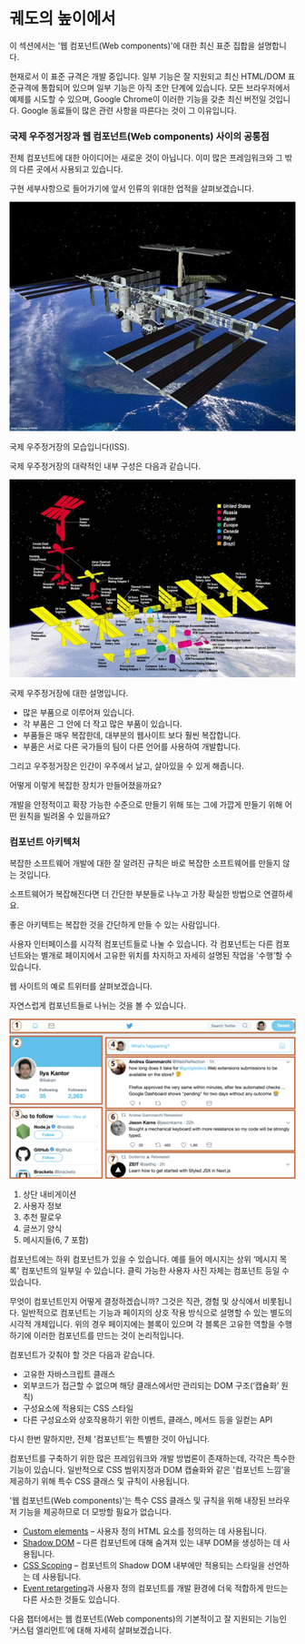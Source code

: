 궤도의 높이에서
==============

이 섹션에서는 '웹 컴포넌트(Web components)'에 대한 최신 표준 집합을 설명합니다.

현재로서 이 표준 규격은 개발 중입니다. 일부 기능은 잘 지원되고 최신 HTML/DOM 표준규격에 통합되어 있으며 일부 기능은 아직 초안 단계에 있습니다. 모든 브라우저에서 예제를 시도할 수 있으며, Google Chrome이 이러한 기능을 갖춘 최신 버전일 것입니다. Google 동료들이 많은 관련 사항을 따른다는 것이 그 이유입니다.

### 국제 우주정거장과 웹 컴포넌트(Web components) 사이의 공통점
전체 컴포넌트에 대한 아이디어는 새로운 것이 아닙니다. 이미 많은 프레임워크와 그 밖의 다른 곳에서 사용되고 있습니다.

구현 세부사항으로 들어가기에 앞서 인류의 위대한 업적을 살펴보겠습니다.

![satellite](../../images/03/06/01/satellite.jpg)

국제 우주정거장의 모습입니다(ISS).

국제 우주정거장의 대략적인 내부 구성은 다음과 같습니다.

![satellite-expanded](../../images/03/06/01/satellite-expanded.jpg)

국제 우주정거장에 대한 설명입니다.
- 많은 부품으로 이루어져 있습니다.
- 각 부품은 그 안에 더 작고 많은 부품이 있습니다.
- 부품들은 매우 복잡한데, 대부분의 웹사이트 보다 훨씬 복잡합니다.
- 부품은 서로 다른 국가들의 팀이 다른 언어를 사용하여 개발합니다.

그리고 우주정거장은 인간이 우주에서 날고, 살아있을 수 있게 해줍니다.

어떻게 이렇게 복잡한 장치가 만들어졌을까요?

개발을 안정적이고 확장 가능한 수준으로 만들기 위해 또는 그에 가깝게 만들기 위해 어떤 원칙을 빌려올 수 있을까요?

### 컴포넌트 아키텍처
복잡한 소프트웨어 개발에 대한 잘 알려진 규칙은 바로 복잡한 소프트웨어를 만들지 않는 것입니다.

소프트웨어가 복잡해진다면 더 간단한 부분들로 나누고 가장 확실한 방법으로 연결하세요.

좋은 아키텍트는 복잡한 것을 간단하게 만들 수 있는 사람입니다.

사용자 인터페이스를 시각적 컴포넌트들로 나눌 수 있습니다. 각 컴포넌트는 다른 컴포넌트와는 별개로 페이지에서 고유한 위치를 차지하고 자세히 설명된 작업을 '수행’할 수 있습니다.

웹 사이트의 예로 트위터를 살펴보겠습니다.

자연스럽게 컴포넌트들로 나뉘는 것을 볼 수 있습니다.

![components-twitter](../../images/03/06/01/web-components-twitter.svg)

1. 상단 내비게이션
2. 사용자 정보
3. 추천 팔로우
4. 글쓰기 양식
5. 메시지들(6, 7 포함)

컴포넌트에는 하위 컴포넌트가 있을 수 있습니다. 예를 들어 메시지는 상위 ‘메시지 목록’ 컴포넌트의 일부일 수 있습니다. 클릭 가능한 사용자 사진 자체는 컴포넌트 등일 수 있습니다.

무엇이 컴포넌트인지 어떻게 결정하겠습니까? 그것은 직관, 경험 및 상식에서 비롯됩니다. 일반적으로 컴포넌트는 기능과 페이지의 상호 작용 방식으로 설명할 수 있는 별도의 시각적 개체입니다. 위의 경우 페이지에는 블록이 있으며 각 블록은 고유한 역할을 수행하기에 이러한 컴포넌트를 만드는 것이 논리적입니다.

컴포넌트가 갖춰야 할 것은 다음과 같습니다.
- 고유한 자바스크립트 클래스
- 외부코드가 접근할 수 없으며 해당 클래스에서만 관리되는 DOM 구조(‘캡슐화’ 원칙)
- 구성요소에 적용되는 CSS 스타일
- 다른 구성요소와 상호작용하기 위한 이벤트, 클래스, 메서드 등을 일컫는 API

다시 한번 말하지만, 전체 '컴포넌트’는 특별한 것이 아닙니다.

컴포넌트를 구축하기 위한 많은 프레임워크와 개발 방법론이 존재하는데, 각각은 특수한 기능이 있습니다. 일반적으로 CSS 범위지정과 DOM 캡슐화와 같은 '컴포넌트 느낌’을 제공하기 위해 특수 CSS 클래스 및 규칙이 사용됩니다.

'웹 컴포넌트(Web components)'는 특수 CSS 클래스 및 규칙을 위해 내장된 브라우저 기능을 제공하므로 더 모방할 필요가 없습니다.
- [Custom elements](https://html.spec.whatwg.org/multipage/custom-elements.html#custom-elements) – 사용자 정의 HTML 요소를 정의하는 데 사용됩니다.
- [Shadow DOM](https://dom.spec.whatwg.org/#shadow-trees) – 다른 컴포넌트에 대해 숨겨져 있는 내부 DOM을 생성하는 데 사용됩니다.
- [CSS Scoping](https://drafts.csswg.org/css-scoping/) – 컴포넌트의 Shadow DOM 내부에만 적용되는 스타일을 선언하는 데 사용됩니다.
- [Event retargeting](https://dom.spec.whatwg.org/#retarget)과 사용자 정의 컴포넌트를 개발 환경에 더욱 적합하게 만드는 다른 사소한 것들도 있습니다.

다음 챕터에서는 웹 컴포넌트(Web components)의 기본적이고 잘 지원되는 기능인 '커스텀 엘리먼트’에 대해 자세히 살펴보겠습니다.
